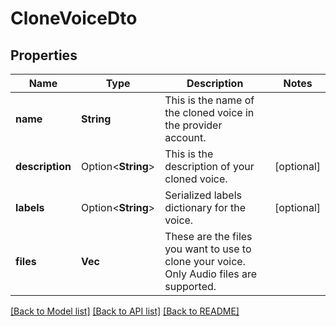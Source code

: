 # CloneVoiceDto

## Properties

Name | Type | Description | Notes
------------ | ------------- | ------------- | -------------
**name** | **String** | This is the name of the cloned voice in the provider account. | 
**description** | Option<**String**> | This is the description of your cloned voice. | [optional]
**labels** | Option<**String**> | Serialized labels dictionary for the voice. | [optional]
**files** | **Vec<String>** | These are the files you want to use to clone your voice. Only Audio files are supported. | 

[[Back to Model list]](../README.md#documentation-for-models) [[Back to API list]](../README.md#documentation-for-api-endpoints) [[Back to README]](../README.md)


